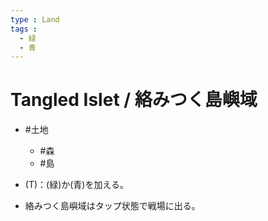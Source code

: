 ```yaml
---
type : Land
tags : 
  - 緑
  - 青
---
```

# Tangled Islet / 絡みつく島嶼域

* #土地
  * #森
  * #島

* (T)：(緑)か(青)を加える。
* 絡みつく島嶼域はタップ状態で戦場に出る。

